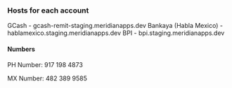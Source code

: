 
### Hosts for each account

GCash - gcash-remit-staging.meridianapps.dev
Bankaya (Habla Mexico) - hablamexico.staging.meridianapps.dev
BPI - bpi.staging.meridianapps.dev

#### Numbers

PH Number: 917 198 4873

MX Number: 482 389 9585
